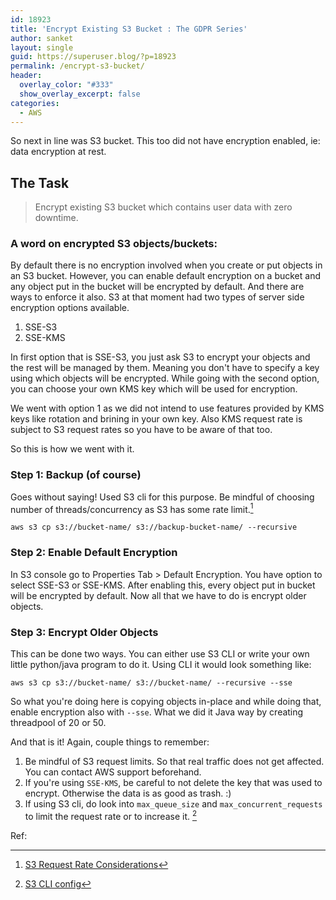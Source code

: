 ```yaml
---
id: 18923
title: 'Encrypt Existing S3 Bucket : The GDPR Series'
author: sanket
layout: single
guid: https://superuser.blog/?p=18923
permalink: /encrypt-s3-bucket/
header:
  overlay_color: "#333"
  show_overlay_excerpt: false
categories:
  - AWS
---
```


So next in line was S3 bucket. This too did not have encryption enabled, ie: data encryption at rest.

## The Task
 > Encrypt existing S3 bucket which contains user data with zero downtime.

### A word on encrypted S3 objects/buckets:
By default there is no encryption involved when you create or put objects in an S3 bucket. However, you can enable default encryption on a bucket and any object put in the bucket will be encrypted by default. And there are ways to enforce it also. S3 at that moment had two types of server side encryption options available.
  1. SSE-S3
  2. SSE-KMS

In first option that is SSE-S3, you just ask S3 to encrypt your objects and the rest will be managed by them. Meaning you don't have to specify a key using which objects will be encrypted. While going with the second option, you can choose your own KMS key which will be used for encryption. 

We went with option 1 as we did not intend to use features provided by KMS keys like rotation and brining in your own key. Also KMS request rate is subject to S3 request rates so you have to be aware of that too.

So this is how we went with it.

### Step 1: Backup (of course)
Goes without saying! Used S3 cli for this purpose. Be mindful of choosing number of threads/concurrency as S3 has some rate limit.[^1] 

```
aws s3 cp s3://bucket-name/ s3://backup-bucket-name/ --recursive
```

### Step 2: Enable Default Encryption
In S3 console go to Properties Tab > Default Encryption. You have option to select SSE-S3 or SSE-KMS. After enabling this, every object put in bucket will be encrypted by default. Now all that we have to do is encrypt older objects.

### Step 3: Encrypt Older Objects
This can be done two ways. You can either use S3 CLI or write your own little python/java program to do it. Using CLI it would look something like:

```
aws s3 cp s3://bucket-name/ s3://bucket-name/ --recursive --sse
```

So what you're doing here is copying objects in-place and while doing that, enable encryption also with `--sse`. What we did it Java way by creating threadpool of 20 or 50.

And that is it! Again, couple things to remember:
  1. Be mindful of S3 request limits. So that real traffic does not get affected. You can contact AWS support beforehand.
  2. If you're using `SSE-KMS`, be careful to not delete the key that was used to encrypt. Otherwise the data is as good as trash. :)  
  3. If using S3 cli, do look into `max_queue_size` and `max_concurrent_requests` to limit the request rate or to increase it. [^2]

Ref:

[^1]: [S3 Request Rate Considerations](https://docs.aws.amazon.com/AmazonS3/latest/dev/request-rate-perf-considerations.html)
[^2]: [S3 CLI config](https://docs.aws.amazon.com/cli/latest/topic/s3-config.html)